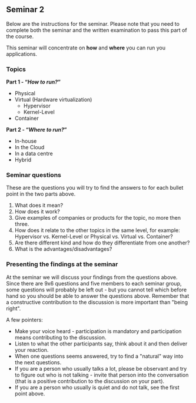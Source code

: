 ## Seminar 2
Below are the instructions for the seminar. Please note that you need to complete both the seminar and the written examination to pass this part of the course.

This seminar will concentrate on **how** and **where** you can run you applications.

### Topics
**Part 1 - “*How to run?*”**
* Physical
* Virtual (Hardware virtualization)
  * Hypervisor
  * Kernel-Level
* Container

**Part 2 - “*Where to run?*”**
* In-house
* In the Cloud
* In a data centre
* Hybrid

### Seminar questions
These are the questions you will try to find the answers to for each bullet point in the two parts above.

1. What does it mean?
2. How does it work?
3. Give examples of companies or products for the topic, no more then three.
4. How does it relate to the other topics in the same level, for example: Hypervisor vs. Kernel-Level or Physical vs. Virtual vs. Container?
5. Are there different kind and how do they differentiate from one another?
6. What is the advantages/disadvantages?


### Presenting the findings at the seminar

At the seminar we will discuss your findings from the questions above. Since there are 9x6 questions and five members to each seminar group, some questions will probably be left out - but you cannot tell which before hand so you should be able to answer the questions above. Remember that a constructive contribution to the discussion is more important than "being right".

A few pointers:

* Make your voice heard - participation is mandatory and participation means contributing to the discussion.
* Listen to what the other participants say, think about it and then deliver your reaction.
* When one questions seems answered, try to find a "natural" way into the next questions.
* If you are a person who usually talks a lot, please be observant and try to figure out who is not talking - invite that person into the conversation (that is a positive contribution to the discussion on your part).
* If you are a person who usually is quiet and do not talk, see the first point above.
